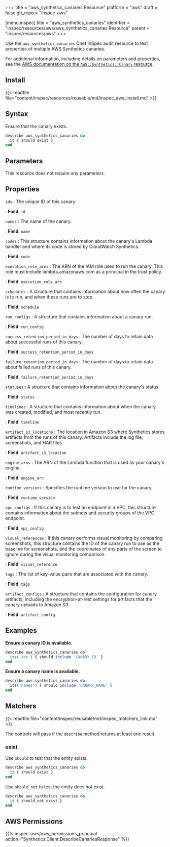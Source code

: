 +++
title = "aws_synthetics_canaries Resource"
platform = "aws"
draft = false
gh_repo = "inspec-aws"

[menu.inspec]
title = "aws_synthetics_canaries"
identifier = "inspec/resources/aws/aws_synthetics_canaries Resource"
parent = "inspec/resources/aws"
+++

Use the `aws_synthetics_canaries` Chef InSpec audit resource to test properties of multiple AWS Synthetics canaries.

For additional information, including details on parameters and properties, see the [AWS documentation on the `AWS::Synthetics::Canary` resource](https://docs.aws.amazon.com/AWSCloudFormation/latest/UserGuide/aws-resource-synthetics-canary.html).

## Install

{{< readfile file="content/inspec/resources/reusable/md/inspec_aws_install.md" >}}

## Syntax

Ensure that the canary exists.

```ruby
describe aws_synthetics_canaries do
  it { should exist }
end
```

## Parameters

This resource does not require any parameters.

## Properties

`ids`
: The unique ID of this canary.

: **Field**: `id`

`names`
: The name of the canary.

: **Field**: `name`

`codes`
: This structure contains information about the canary's Lambda handler and where its code is stored by CloudWatch Synthetics.

: **Field**: `code`

`execution_role_arns`
: The ARN of the IAM role used to run the canary. This role must include lambda.amazonaws.com as a principal in the trust policy.

: **Field**: `execution_role_arn`

`schedules`
: A structure that contains information about how often the canary is to run, and when these runs are to stop.

: **Field**: `schedule`

`run_configs`
: A structure that contains information about a canary run.

: **Field**: `run_config`

`success_retention_period_in_days`
: The number of days to retain data about successful runs of this canary.

: **Field**: `success_retention_period_in_days`

`failure_retention_period_in_days`
: The number of days to retain data about failed runs of this canary.

: **Field**: `failure_retention_period_in_days`

`statuses`
: A structure that contains information about the canary's status.

: **Field**: `status`

`timelines`
: A structure that contains information about when the canary was created, modified, and most recently run.

: **Field**: `timeline`

`artifact_s3_locations`
: The location in Amazon S3 where Synthetics stores artifacts from the runs of this canary. Artifacts include the log file, screenshots, and HAR files.

: **Field**: `artifact_s3_location`

`engine_arns`
: The ARN of the Lambda function that is used as your canary's engine.

: **Field**: `engine_arn`

`runtime_versions`
: Specifies the runtime version to use for the canary.

: **Field**: `runtime_version`

`vpc_configs`
: If this canary is to test an endpoint in a VPC, this structure contains information about the subnets and security groups of the VPC endpoint.

: **Field**: `vpc_config`

`visual_references`
: If this canary performs visual monitoring by comparing screenshots, this structure contains the ID of the canary run to use as the baseline for screenshots, and the coordinates of any parts of the screen to ignore during the visual monitoring comparison.

: **Field**: `visual_reference`

`tags`
: The list of key-value pairs that are associated with the canary.

: **Field**: `tags`

`artifact_configs`
: A structure that contains the configuration for canary artifacts, including the encryption-at-rest settings for artifacts that the canary uploads to Amazon S3.

: **Field**: `artifact_config`

## Examples

**Ensure a canary ID is available.**

```ruby
describe aws_synthetics_canaries do
  its('ids') { should include 'CANARY_ID' }
end
```

**Ensure a canary name is available.**

```ruby
describe aws_synthetics_canaries do
  its('names') { should include 'CANARY_NAME' }
end
```

## Matchers

{{< readfile file="content/inspec/reusable/md/inspec_matchers_link.md" >}}

The controls will pass if the `describe` method returns at least one result.

### exist

Use `should` to test that the entity exists.

```ruby
describe aws_synthetics_canaries do
  it { should exist }
end
```

Use `should_not` to test the entity does not exist.

```ruby
describe aws_synthetics_canaries do
  it { should_not exist }
end
```

## AWS Permissions

{{% inspec-aws/aws_permissions_principal action="Synthetics:Client:DescribeCanariesResponse" %}}
